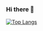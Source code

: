 ### Hi there 👋

[![Top Langs](https://github-readme-stats.vercel.app/api/top-langs/?username=gustavo-munhoz&layout=compact&theme=gruvbox&langs_count=4)](https://github.com/anuraghazra/github-readme-stats)

<!--
**gustavo-munhoz/gustavo-munhoz** is a ✨ _special_ ✨ repository because its `README.md` (this file) appears on your GitHub profile.

Here are some ideas to get you started:

- 🔭 I’m currently working on ...
- 🌱 I’m currently learning ...
- 👯 I’m looking to collaborate on ...
- 🤔 I’m looking for help with ...
- 💬 Ask me about ...
- 📫 How to reach me: ...
- 😄 Pronouns: ...
- ⚡ Fun fact: ...
-->
